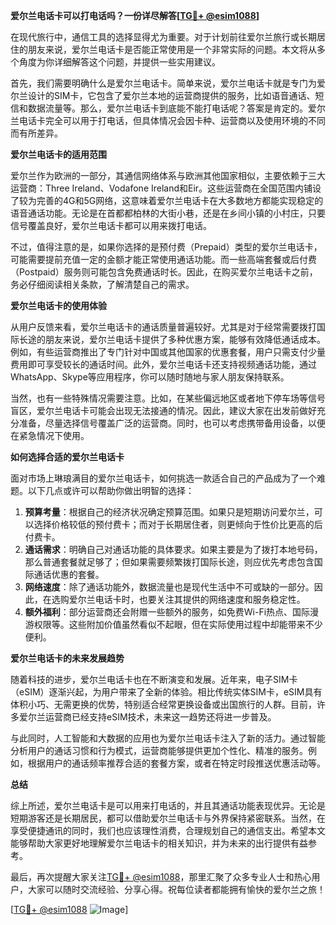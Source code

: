 **爱尔兰电话卡可以打电话吗？一份详尽解答[[TG💪+ @esim1088](https://t.me/s/esim1088)]**

在现代旅行中，通信工具的选择显得尤为重要。对于计划前往爱尔兰旅行或长期居住的朋友来说，爱尔兰电话卡是否能正常使用是一个非常实际的问题。本文将从多个角度为你详细解答这个问题，并提供一些实用建议。

首先，我们需要明确什么是爱尔兰电话卡。简单来说，爱尔兰电话卡就是专门为爱尔兰设计的SIM卡，它包含了爱尔兰本地的运营商提供的服务，比如语音通话、短信和数据流量等。那么，爱尔兰电话卡到底能不能打电话呢？答案是肯定的。爱尔兰电话卡完全可以用于打电话，但具体情况会因卡种、运营商以及使用环境的不同而有所差异。

**爱尔兰电话卡的适用范围**

爱尔兰作为欧洲的一部分，其通信网络体系与欧洲其他国家相似，主要依赖于三大运营商：Three Ireland、Vodafone Ireland和Eir。这些运营商在全国范围内铺设了较为完善的4G和5G网络，这意味着爱尔兰电话卡在大多数地方都能实现稳定的语音通话功能。无论是在首都都柏林的大街小巷，还是在乡间小镇的小村庄，只要信号覆盖良好，爱尔兰电话卡都可以用来拨打电话。

不过，值得注意的是，如果你选择的是预付费（Prepaid）类型的爱尔兰电话卡，可能需要提前充值一定的金额才能正常使用通话功能。而一些高端套餐或后付费（Postpaid）服务则可能包含免费通话时长。因此，在购买爱尔兰电话卡之前，务必仔细阅读相关条款，了解清楚自己的需求。

**爱尔兰电话卡的使用体验**

从用户反馈来看，爱尔兰电话卡的通话质量普遍较好。尤其是对于经常需要拨打国际长途的朋友来说，爱尔兰电话卡提供了多种优惠方案，能够有效降低通话成本。例如，有些运营商推出了专门针对中国或其他国家的优惠套餐，用户只需支付少量费用即可享受较长的通话时间。此外，爱尔兰电话卡还支持视频通话功能，通过WhatsApp、Skype等应用程序，你可以随时随地与家人朋友保持联系。

当然，也有一些特殊情况需要注意。比如，在某些偏远地区或者地下停车场等信号盲区，爱尔兰电话卡可能会出现无法接通的情况。因此，建议大家在出发前做好充分准备，尽量选择信号覆盖广泛的运营商。同时，也可以考虑携带备用设备，以便在紧急情况下使用。

**如何选择合适的爱尔兰电话卡**

面对市场上琳琅满目的爱尔兰电话卡，如何挑选一款适合自己的产品成为了一个难题。以下几点或许可以帮助你做出明智的选择：

1. **预算考量**：根据自己的经济状况确定预算范围。如果只是短期访问爱尔兰，可以选择价格较低的预付费卡；而对于长期居住者，则更倾向于性价比更高的后付费卡。
2. **通话需求**：明确自己对通话功能的具体要求。如果主要是为了拨打本地号码，那么普通套餐就足够了；但如果需要频繁拨打国际长途，则应优先考虑包含国际通话优惠的套餐。
3. **网络速度**：除了通话功能外，数据流量也是现代生活中不可或缺的一部分。因此，在选购爱尔兰电话卡时，也要关注其提供的网络速度和服务稳定性。
4. **额外福利**：部分运营商还会附赠一些额外的服务，如免费Wi-Fi热点、国际漫游权限等。这些附加价值虽然看似不起眼，但在实际使用过程中却能带来不少便利。

**爱尔兰电话卡的未来发展趋势**

随着科技的进步，爱尔兰电话卡也在不断演变和发展。近年来，电子SIM卡（eSIM）逐渐兴起，为用户带来了全新的体验。相比传统实体SIM卡，eSIM具有体积小巧、无需更换的优势，特别适合经常更换设备或出国旅行的人群。目前，许多爱尔兰运营商已经支持eSIM技术，未来这一趋势还将进一步普及。

与此同时，人工智能和大数据的应用也为爱尔兰电话卡注入了新的活力。通过智能分析用户的通话习惯和行为模式，运营商能够提供更加个性化、精准的服务。例如，根据用户的通话频率推荐合适的套餐方案，或者在特定时段推送优惠活动等。

**总结**

综上所述，爱尔兰电话卡是可以用来打电话的，并且其通话功能表现优异。无论是短期游客还是长期居民，都可以借助爱尔兰电话卡与外界保持紧密联系。当然，在享受便捷通讯的同时，我们也应该理性消费，合理规划自己的通信支出。希望本文能够帮助大家更好地理解爱尔兰电话卡的相关知识，并为未来的出行提供有益参考。

最后，再次提醒大家关注[TG💪+ @esim1088](https://t.me/s/esim1088)，那里汇聚了众多专业人士和热心用户，大家可以随时交流经验、分享心得。祝每位读者都能拥有愉快的爱尔兰之旅！

[[TG💪+ @esim1088](https://t.me/s/esim1088) ![Image](https://i.postimg.cc/4NQfJmqS/Snipaste-2025-05-13-00-14-12.png)]